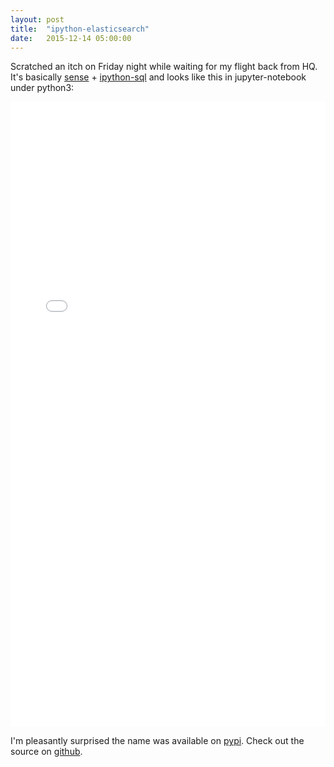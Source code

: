 ```yaml
---
layout: post
title:  "ipython-elasticsearch"
date:   2015-12-14 05:00:00
---
```


Scratched an itch on Friday night while waiting for my flight back from HQ.  It's basically [sense][sense] + [ipython-sql][ipythonsql] and looks like this in jupyter-notebook under python3:

<iframe frameborder="0" border="0" cellspacing="0" style="border-style: none;width: 100%; height: 1000px;" src="/assets/2015-12-14-ipython-elasticsearch.ipynb.html"></iframe>

I'm pleasantly surprised the name was available on [pypi][cheeseshop].  Check out the source on [github][ipythones].

[cheeseshop]: https://pypi.python.org/pypi/ipython-elasticsearch
[ipythones]: https://github.com/graphaelli/ipython-elasticsearch
[ipythonsql]: https://github.com/catherinedevlin/ipython-sql
[sense]: https://www.elastic.co/blog/found-sense-a-cool-json-aware-interface-to-elasticsearch
